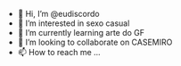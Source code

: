 - 👋 Hi, I’m @eudiscordo
- 👀 I’m interested in sexo casual
- 🌱 I’m currently learning arte do GF
- 💞️ I’m looking to collaborate on CASEMIRO
- 📫 How to reach me ...

<!---
eudiscordo/eudiscordo is a ✨ special ✨ repository because its `README.md` (this file) appears on your GitHub profile.
You can click the Preview link to take a look at your changes.
--->
